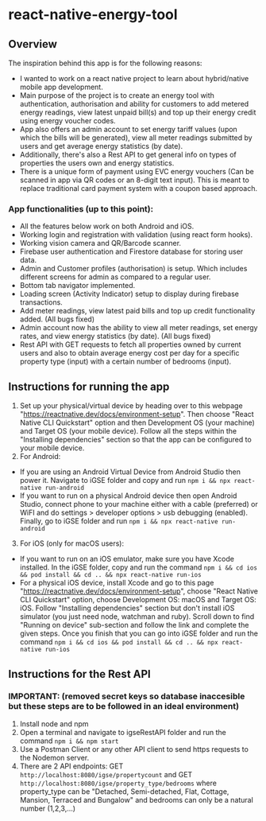 # react-native-energy-tool


## Overview

The inspiration behind this app is for the following reasons:
 
* I wanted to work on a react native project to learn about hybrid/native mobile app development.
* Main purpose of the project is to create an energy tool with authentication, authorisation and ability for customers to add metered energy readings, view latest unpaid bill(s) and top up their energy credit using energy voucher codes.
* App also offers an admin account to set energy tariff values (upon which the bills will be generated), view all meter readings submitted by users and get average energy statistics (by date).
* Additionally, there's also a Rest API to get general info on types of properties the users own and energy statistics.
* There is a unique form of payment using EVC energy vouchers (Can be scanned in app via QR codes or an 8-digit text input). This is meant to replace traditional card payment system with a coupon based approach.

### App functionalities (up to this point):

* All the features below work on both Android and iOS. 
* Working login and registration with validation (using react form hooks).
* Working vision camera and QR/Barcode scanner.
* Firebase user authentication and Firestore database for storing user data.
* Admin and Customer profiles (authorisation) is setup. Which includes different screens for admin as compared to a regular user.
* Bottom tab navigator implemented.
* Loading screen (Activity Indicator) setup to display during firebase transactions.
* Add meter readings, view latest paid bills and top up credit functionality added. (All bugs fixed)
* Admin account now has the ability to view all meter readings, set energy rates, and view energy statistics (by date). (All bugs fixed)
* Rest API with GET requests to fetch all properties owned by current users and also to obtain average energy cost per day for a specific property type (input) with a certain number of bedrooms (input).

## Instructions for running the app
1. Set up your physical/virtual device by heading over to this webpage "https://reactnative.dev/docs/environment-setup". Then choose "React Native CLI Quickstart" option and then Development OS (your machine) and Target OS (your mobile device). Follow all the steps within the "Installing dependencies" section so that the app can be configured to your mobile device.
2. For Android: 
- If you are using an Android Virtual Device from Android Studio then power it. Navigate to iGSE folder and copy and run ```npm i && npx react-native run-android```
- If you want to run on a physical Android device then open Android Studio, connect phone to your machine either with a cable (preferred) or WiFI and do settings > developer options > usb debugging (enabled). Finally, go to iGSE folder and run ```npm i && npx react-native run-android```
3. For iOS (only for macOS users):
- If you want to run on an iOS emulator, make sure you have Xcode installed. In the iGSE folder, copy and run the command ```npm i && cd ios && pod install && cd .. && npx react-native run-ios```
- For a physical iOS device, install Xcode and go to this page "https://reactnative.dev/docs/environment-setup", choose "React Native CLI Quickstart" option, choose Development OS: macOS and Target OS: iOS. Follow "Installing dependencies" section but don't install iOS simulator (you just need node, watchman and ruby). Scroll down to find "Running on device" sub-section and follow the link and complete the given steps. Once you finish that you can go into iGSE folder and run the command ```npm i && cd ios && pod install && cd .. && npx react-native run-ios```

## Instructions for the Rest API
### IMPORTANT: (removed secret keys so database inaccesible but these steps are to be followed in an ideal environment)
1. Install node and npm
2. Open a terminal and navigate to igseRestAPI folder and run the command ```npm i && npm start```
3. Use a Postman Client or any other API client to send https requests to the Nodemon server.
4. There are 2 API endpoints: GET ```http://localhost:8080/igse/propertycount``` and GET ```http://localhost:8080/igse/property_type/bedrooms``` where property_type can be "Detached, Semi-detached, Flat, Cottage, Mansion, Terraced and Bungalow" and bedrooms can only be a natural number (1,2,3,...)
